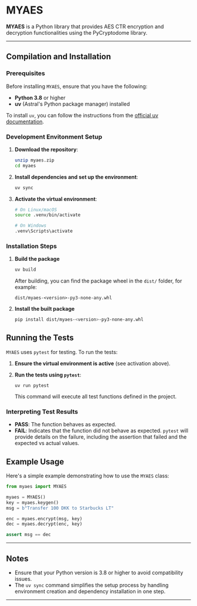 # MYAES

**MYAES** is a Python library that provides AES CTR encryption and decryption functionalities using the PyCryptodome library.

---

## Compilation and Installation

### Prerequisites

Before installing `MYAES`, ensure that you have the following:

- **Python 3.8** or higher
- **uv** (Astral's Python package manager) installed

To install `uv`, you can follow the instructions from the [official uv documentation](https://docs.astral.sh/uv/).

### Development Envitonment Setup

1. **Download the repository**:
    ```bash
    unzip myaes.zip
    cd myaes
    ```

2. **Install dependencies and set up the environment**:
    ```bash
    uv sync
    ```

3. **Activate the virtual environment**:
    ```bash
    # On Linux/macOS
    source .venv/bin/activate

    # On Windows
    .venv\Scripts\activate
    ```

### Installation Steps

1. **Build the package**
    ```bash
    uv build
    ```

    After building, you can find the package wheel in the `dist/` folder, for example:

    ```
    dist/myaes-<version>-py3-none-any.whl
    ```

2. **Install the built package**
    ```bash
    pip install dist/myaes-<version>-py3-none-any.whl
    ```


## Running the Tests

`MYAES` uses `pytest` for testing. To run the tests:

1. **Ensure the virtual environment is active** (see activation above).

2. **Run the tests using `pytest`**:
    ```
    uv run pytest
    ```
    
    This command will execute all test functions defined in the project.

### Interpreting Test Results

- **PASS**: The function behaves as expected.
- **FAIL**: Indicates that the function did not behave as expected. `pytest` will provide details on the failure, including the assertion that failed and the expected vs actual values.

## Example Usage

Here's a simple example demonstrating how to use the `MYAES` class:

```python
from myaes import MYAES

myaes = MYAES()
key = myaes.keygen()
msg = b"Transfer 100 DKK to Starbucks LT"

enc = myaes.encrypt(msg, key)
dec = myaes.decrypt(enc, key)

assert msg == dec
```

---

## Notes

- Ensure that your Python version is 3.8 or higher to avoid compatibility issues.
- The `uv sync` command simplifies the setup process by handling environment creation and dependency installation in one step.

---
